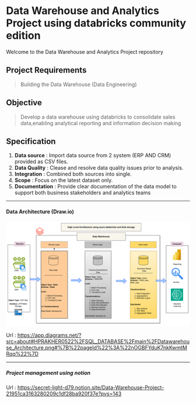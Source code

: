 # Data Warehouse and Analytics Project using databricks community edition
Welcome to the Data Warehouse and Analytics Project repository


 ## Project Requirements

 > Building the Data Warehouse (Data Engineering)

 ## Objective

 > Develop a data warehouse using databricks to consolidate sales data,enabling analytical reporting and information decision making
 

 ## Specification

1. **Data source**  : Import data source from 2 system (ERP AND CRM) provided as CSV files.
2. **Data Quality** : Clease and resolve data quality issues prior to analysis.
3. **Integration** : Combined both sources into single.
4. **Scope** :  Focus on the latest dataset only.
5. **Documentation** : Provide clear documentation of the data model to support both business stakeholders and analytics teams 


----------------------------------------------------------------------------------------------------------------------------------

#### Data Architecture (Draw.io)

![img_1.png](img_1.png)

Url : https://app.diagrams.net/?src=about#HPRAKHER0522%2FSQL_DATABASE%2Fmain%2FDatawarehouse_Architecture.png#%7B%22pageId%22%3A%22nOGBFYduK7nkKwmtMRqq%22%7D

-------------------------------------------------------------------------------------------------------------------------

##### Project management using notion 

Url : https://secret-light-d79.notion.site/Data-Warehouse-Project-21951ca3163280209c1df28ba920f37e?pvs=143